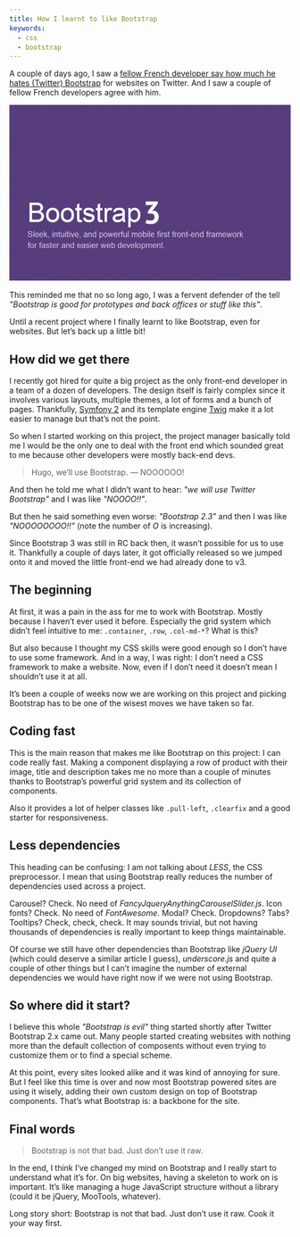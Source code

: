 ```yaml
---
title: How I learnt to like Bootstrap
keywords:
  - css
  - bootstrap
---
```


A couple of days ago, I saw a [fellow French developer say how much he hates (Twitter) Bootstrap](https://twitter.com/Gandoulfe/status/392640481634422785) for websites on Twitter. And I saw a couple of fellow French developers agree with him.

![Twitter Bootstrap 3](/assets/images/how-i-learnt-to-like-bootstrap/bootstrap.jpg)

This reminded me that no so long ago, I was a fervent defender of the tell _"Bootstrap is good for prototypes and back offices or stuff like this"_.

Until a recent project where I finally learnt to like Bootstrap, even for websites. But let’s back up a little bit!

## How did we get there

I recently got hired for quite a big project as the only front-end developer in a team of a dozen of developers. The design itself is fairly complex since it involves various layouts, multiple themes, a lot of forms and a bunch of pages. Thankfully, [Symfony 2](https://symfony.com/) and its template engine [Twig](https://twig.symfony.com/) make it a lot easier to manage but that’s not the point.

So when I started working on this project, the project manager basically told me I would be the only one to deal with the front end which sounded great to me because other developers were mostly back-end devs.

> Hugo, we’ll use Bootstrap. — NOOOOOO!

And then he told me what I didn’t want to hear: _"we will use Twitter Bootstrap"_ and I was like _"NOOOO!!"_.

But then he said something even worse: _"Bootstrap 2.3"_ and then I was like _"NOOOOOOOO!!"_ (note the number of _O_ is increasing).

Since Bootstrap 3 was still in RC back then, it wasn’t possible for us to use it. Thankfully a couple of days later, it got officially released so we jumped onto it and moved the little front-end we had already done to v3.

## The beginning

At first, it was a pain in the ass for me to work with Bootstrap. Mostly because I haven’t ever used it before. Especially the grid system which didn’t feel intuitive to me: `.container`, `.row`, `.col-md-*`? What is this?

But also because I thought my CSS skills were good enough so I don’t have to use some framework. And in a way, I was right: I don’t need a CSS framework to make a website. Now, even if I don’t need it doesn’t mean I shouldn’t use it at all.

It’s been a couple of weeks now we are working on this project and picking Bootstrap has to be one of the wisest moves we have taken so far.

## Coding fast

This is the main reason that makes me like Bootstrap on this project: I can code really fast. Making a component displaying a row of product with their image, title and description takes me no more than a couple of minutes thanks to Bootstrap’s powerful grid system and its collection of components.

Also it provides a lot of helper classes like `.pull-left`, `.clearfix` and a good starter for responsiveness.

## Less dependencies

This heading can be confusing: I am not talking about _LESS_, the CSS preprocessor. I mean that using Bootstrap really reduces the number of dependencies used across a project.

Carousel? Check. No need of _FancyJqueryAnythingCarouselSlider.js_. Icon fonts? Check. No need of _FontAwesome_. Modal? Check. Dropdowns? Tabs? Tooltips? Check, check, check. It may sounds trivial, but not having thousands of dependencies is really important to keep things maintainable.

Of course we still have other dependencies than Bootstrap like _jQuery UI_ (which could deserve a similar article I guess), _underscore.js_ and quite a couple of other things but I can’t imagine the number of external dependencies we would have right now if we were not using Bootstrap.

## So where did it start?

I believe this whole _"Bootstrap is evil"_ thing started shortly after Twitter Bootstrap 2.x came out. Many people started creating websites with nothing more than the default collection of composents without even trying to customize them or to find a special scheme.

At this point, every sites looked alike and it was kind of annoying for sure. But I feel like this time is over and now most Bootstrap powered sites are using it wisely, adding their own custom design on top of Bootstrap components. That’s what Bootstrap is: a backbone for the site.

## Final words

> Bootstrap is not that bad. Just don’t use it raw.

In the end, I think I’ve changed my mind on Bootstrap and I really start to understand what it’s for. On big websites, having a skeleton to work on is important. It’s like managing a huge JavaScript structure without a library (could it be jQuery, MooTools, whatever).

Long story short: Bootstrap is not that bad. Just don’t use it raw. Cook it your way first.
